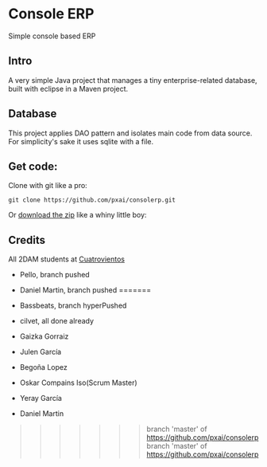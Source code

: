 # Console ERP
Simple console based ERP
## Intro
A very simple Java project that manages a tiny enterprise-related database, built with eclipse in a Maven project.
## Database
This project applies DAO pattern and isolates main code from data source. For simplicity's sake it uses sqlite with a file.
## Get code:
Clone with git like a pro:
```
git clone https://github.com/pxai/consolerp.git
```
Or [download the zip](https://github.com/pxai/consolerp/archive/master.zip) like a whiny little boy:


## Credits
All 2DAM students at [Cuatrovientos](http://www.cuatrovientos.org)
+ Pello, branch pushed

+ Daniel Martin, branch pushed
=======

+ Bassbeats, branch hyperPushed

+ cilvet, all done already

+ Gaizka Gorraiz

+ Julen García

+ Begoña Lopez

+ Oskar Compains Iso(Scrum Master)

+ Yeray García

+ Daniel Martin



>>>>>>> branch 'master' of https://github.com/pxai/consolerp
>>>>>>> branch 'master' of https://github.com/pxai/consolerp
